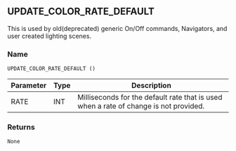 ## UPDATE\_COLOR\_RATE\_DEFAULT

This is used by old(deprecated) generic On/Off commands, Navigators, and user created lighting scenes.


### Name

`UPDATE_COLOR_RATE_DEFAULT ()`


| Parameter | Type | Description                                                                           |
| --------- | ---- | ------------------------------------------------------------------------------------- |
| RATE      | INT  | Milliseconds for the default rate that is used when a rate of change is not provided. |


### Returns

`None`
